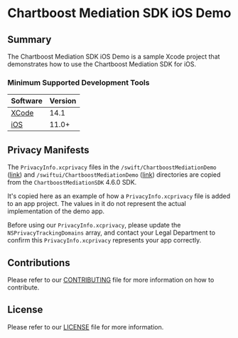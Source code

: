 
# Chartboost Mediation SDK iOS Demo

## Summary

The Chartboost Mediation SDK iOS Demo is a sample Xcode project that demonstrates how to use the Chartboost Mediation SDK for iOS.

### Minimum Supported Development Tools

| Software                                                              | Version              |
| :---                                                                  |:---------------------|
| [XCode](https://developer.apple.com/xcode/)                           | 14.1                 |
| [iOS](https://www.apple.com/ios)                                      | 11.0+                |

## Privacy Manifests

The `PrivacyInfo.xcprivacy` files in the `/swift/ChartboostMediationDemo` ([link](https://github.com/ChartBoost/chartboost-mediation-ios-sdk-demo/tree/main/swift/ChartboostMediationDemo)) and `/swiftui/ChartboostMediationDemo` ([link](https://github.com/ChartBoost/chartboost-mediation-ios-sdk-demo/tree/main/swiftui/ChartboostMediationDemo)) directories are copied from the `ChartboostMediationSDK` 4.6.0 SDK. 

It's copied here as an example of how a `PrivacyInfo.xcprivacy` file is added to an app project. The values in it do not represent the actual implementation of the demo app. 

Before using our `PrivacyInfo.xcprivacy`, please update the `NSPrivacyTrackingDomains` array, and contact your Legal Department to confirm this `PrivacyInfo.xcprivacy` represents your app correctly.

## Contributions

Please refer to our [CONTRIBUTING](https://github.com/ChartBoost/chartboost-mediation-ios-sdk-demo/blob/main/CONTRIBUTING.md) file for more information on how to contribute.

## License

Please refer to our [LICENSE](https://github.com/ChartBoost/chartboost-mediation-ios-sdk-demo/blob/main/LICENSE.md) file for more information.
